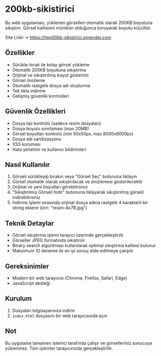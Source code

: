 # 200kb-sikistirici

Bu web uygulaması, yüklenen görselleri otomatik olarak 200KB boyutuna sıkıştırır. Görsel kalitesini mümkün olduğunca koruyarak boyutu küçültür.

Site Linki -> https://two00kb-sikistirici.onrender.com

## Özellikler

- Sürükle-bırak ile kolay görsel yükleme
- Otomatik 200KB boyutuna sıkıştırma
- Orijinal ve sıkıştırılmış boyut gösterimi
- Görsel önizleme
- Otomatik rastgele dosya adı oluşturma
- Tek tıkla indirme
- Gelişmiş güvenlik kontrolleri

## Güvenlik Özellikleri

- Dosya tipi kontrolü (sadece resim dosyaları)
- Dosya boyutu sınırlaması (max 20MB)
- Görsel boyutları kontrolü (min 50x50px, max 8000x8000px)
- Dosya adı sanitizasyonu
- XSS koruması
- Hata yönetimi ve kullanıcı bildirimleri

## Nasıl Kullanılır

1. Görseli sürükleyip bırakın veya "Görsel Seç" butonuna tıklayın
2. Görsel otomatik olarak sıkıştırılacak ve önizlemesi gösterilecektir
3. Orijinal ve yeni boyutları görebilirsiniz
4. "Sıkıştırılmış Görseli İndir" butonuna tıklayarak sıkıştırılmış görseli indirebilirsiniz
5. İndirme işlemi sırasında orijinal dosya adına rastgele 4 karakterli bir string eklenir (örn: "resim-Ax7B.jpg")

## Teknik Detaylar

- Görsel sıkıştırma işlemi tarayıcı üzerinde gerçekleştirilir
- Görseller JPEG formatında sıkıştırılır
- Binary search algoritması kullanılarak optimal sıkıştırma kalitesi bulunur
- Maksimum 10 deneme ile en iyi sonuç elde edilmeye çalışılır

## Gereksinimler

- Modern bir web tarayıcısı (Chrome, Firefox, Safari, Edge)
- JavaScript desteği

## Kurulum

1. Dosyaları bilgisayarınıza indirin
2. `index.html` dosyasını bir web tarayıcısında açın

## Not

Bu uygulama tamamen istemci tarafında çalışır ve görselleriniz sunucuya yüklenmez. Tüm işlemler tarayıcınızda gerçekleştirilir.
